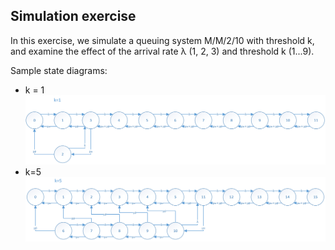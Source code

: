## Simulation exercise

In this exercise, we simulate a queuing system M/M/2/10 with threshold k, and examine the effect of the arrival rate λ (1, 2, 3) and threshold k (1...9).

Sample state diagrams:
- k = 1
![k=1](k1.png)
- k=5
![k=5](k5.png)
